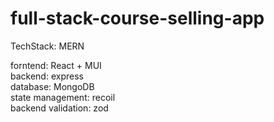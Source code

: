 # full-stack-course-selling-app

TechStack: MERN </br>

forntend: React + MUI </br>
backend: express </br>
database: MongoDB </br>
state management: recoil </br>
backend validation: zod </br>
